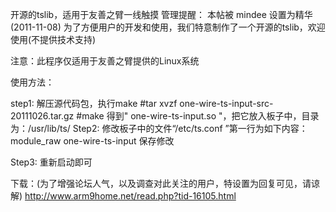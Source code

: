  开源的tslib，适用于友善之臂一线触摸
管理提醒： 本帖被 mindee 设置为精华(2011-11-08)
为了方便用户的开发和使用，我们特意制作了一个开源的tslib，欢迎使用(不提供技术支持)

注意：此程序仅适用于友善之臂提供的Linux系统

使用方法：

step1: 解压源代码包，执行make
   #tar xvzf  one-wire-ts-input-src-20111026.tar.gz
   #make
  得到" one-wire-ts-input.so "，把它放入板子中，目录为：/usr/lib/ts/
Step2: 修改板子中的文件“/etc/ts.conf  ”第一行为如下内容：
   module_raw one-wire-ts-input
   保存修改

Step3:  重新启动即可

下载：(为了增强论坛人气，以及调查对此关注的用户，特设置为回复可见，请谅解)
http://www.arm9home.net/read.php?tid-16105.html
